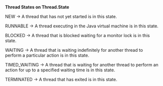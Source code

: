 **Thread States on Thread.State**

NEW -> A thread that has not yet started is in this state. 

RUNNABLE -> A thread executing in the Java virtual machine is in this state. 

BLOCKED -> A thread that is blocked waiting for a monitor lock is in this state. 

WAITING -> A thread that is waiting indefinitely for another thread to perform a particular action is in this state. 

TIMED_WAITING -> A thread that is waiting for another thread to perform an action for up to a specified waiting time is in this state. 

TERMINATED -> A thread that has exited is in this state. 